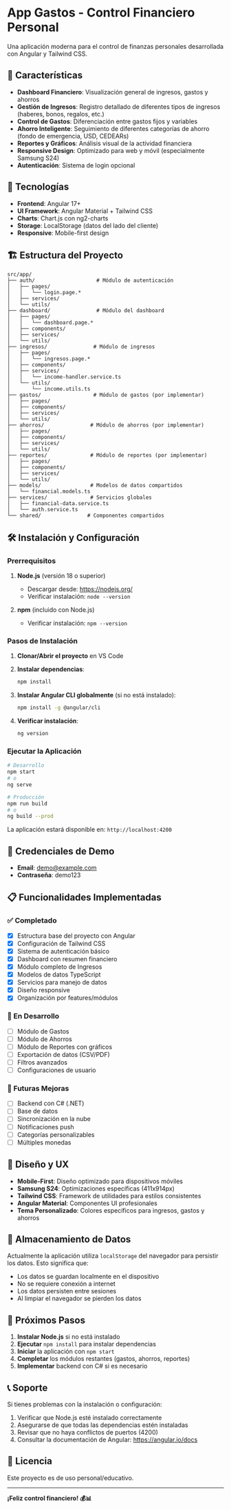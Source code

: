 # App Gastos - Control Financiero Personal

Una aplicación moderna para el control de finanzas personales desarrollada con Angular y Tailwind CSS.

## 🚀 Características

- **Dashboard Financiero**: Visualización general de ingresos, gastos y ahorros
- **Gestión de Ingresos**: Registro detallado de diferentes tipos de ingresos (haberes, bonos, regalos, etc.)
- **Control de Gastos**: Diferenciación entre gastos fijos y variables
- **Ahorro Inteligente**: Seguimiento de diferentes categorías de ahorro (fondo de emergencia, USD, CEDEARs)
- **Reportes y Gráficos**: Análisis visual de la actividad financiera
- **Responsive Design**: Optimizado para web y móvil (especialmente Samsung S24)
- **Autenticación**: Sistema de login opcional

## 📱 Tecnologías

- **Frontend**: Angular 17+
- **UI Framework**: Angular Material + Tailwind CSS
- **Charts**: Chart.js con ng2-charts
- **Storage**: LocalStorage (datos del lado del cliente)
- **Responsive**: Mobile-first design

## 🏗️ Estructura del Proyecto

```
src/app/
├── auth/                    # Módulo de autenticación
│   ├── pages/
│   │   └── login.page.*
│   ├── services/
│   └── utils/
├── dashboard/               # Módulo del dashboard
│   ├── pages/
│   │   └── dashboard.page.*
│   ├── components/
│   ├── services/
│   └── utils/
├── ingresos/               # Módulo de ingresos
│   ├── pages/
│   │   └── ingresos.page.*
│   ├── components/
│   ├── services/
│   │   └── income-handler.service.ts
│   └── utils/
│       └── income.utils.ts
├── gastos/                 # Módulo de gastos (por implementar)
│   ├── pages/
│   ├── components/
│   ├── services/
│   └── utils/
├── ahorros/               # Módulo de ahorros (por implementar)
│   ├── pages/
│   ├── components/
│   ├── services/
│   └── utils/
├── reportes/              # Módulo de reportes (por implementar)
│   ├── pages/
│   ├── components/
│   ├── services/
│   └── utils/
├── models/                # Modelos de datos compartidos
│   └── financial.models.ts
├── services/              # Servicios globales
│   ├── financial-data.service.ts
│   └── auth.service.ts
└── shared/               # Componentes compartidos
```

## 🛠️ Instalación y Configuración

### Prerrequisitos

1. **Node.js** (versión 18 o superior)
   - Descargar desde: https://nodejs.org/
   - Verificar instalación: `node --version`

2. **npm** (incluido con Node.js)
   - Verificar instalación: `npm --version`

### Pasos de Instalación

1. **Clonar/Abrir el proyecto** en VS Code

2. **Instalar dependencias**:
   ```bash
   npm install
   ```

3. **Instalar Angular CLI globalmente** (si no está instalado):
   ```bash
   npm install -g @angular/cli
   ```

4. **Verificar instalación**:
   ```bash
   ng version
   ```

### Ejecutar la Aplicación

```bash
# Desarrollo
npm start
# o
ng serve

# Producción
npm run build
# o
ng build --prod
```

La aplicación estará disponible en: `http://localhost:4200`

## 🔐 Credenciales de Demo

- **Email**: demo@example.com
- **Contraseña**: demo123

## 📋 Funcionalidades Implementadas

### ✅ Completado
- [x] Estructura base del proyecto con Angular
- [x] Configuración de Tailwind CSS
- [x] Sistema de autenticación básico
- [x] Dashboard con resumen financiero
- [x] Módulo completo de Ingresos
- [x] Modelos de datos TypeScript
- [x] Servicios para manejo de datos
- [x] Diseño responsive
- [x] Organización por features/módulos

### 🚧 En Desarrollo
- [ ] Módulo de Gastos
- [ ] Módulo de Ahorros
- [ ] Módulo de Reportes con gráficos
- [ ] Exportación de datos (CSV/PDF)
- [ ] Filtros avanzados
- [ ] Configuraciones de usuario

### 🔮 Futuras Mejoras
- [ ] Backend con C# (.NET)
- [ ] Base de datos
- [ ] Sincronización en la nube
- [ ] Notificaciones push
- [ ] Categorías personalizables
- [ ] Múltiples monedas

## 🎨 Diseño y UX

- **Mobile-First**: Diseño optimizado para dispositivos móviles
- **Samsung S24**: Optimizaciones específicas (411x914px)
- **Tailwind CSS**: Framework de utilidades para estilos consistentes
- **Angular Material**: Componentes UI profesionales
- **Tema Personalizado**: Colores específicos para ingresos, gastos y ahorros

## 💾 Almacenamiento de Datos

Actualmente la aplicación utiliza `localStorage` del navegador para persistir los datos. Esto significa que:

- Los datos se guardan localmente en el dispositivo
- No se requiere conexión a internet
- Los datos persisten entre sesiones
- Al limpiar el navegador se pierden los datos

## 🚀 Próximos Pasos

1. **Instalar Node.js** si no está instalado
2. **Ejecutar** `npm install` para instalar dependencias
3. **Iniciar** la aplicación con `npm start`
4. **Completar** los módulos restantes (gastos, ahorros, reportes)
5. **Implementar** backend con C# si es necesario

## 📞 Soporte

Si tienes problemas con la instalación o configuración:

1. Verificar que Node.js esté instalado correctamente
2. Asegurarse de que todas las dependencias estén instaladas
3. Revisar que no haya conflictos de puertos (4200)
4. Consultar la documentación de Angular: https://angular.io/docs

## 📄 Licencia

Este proyecto es de uso personal/educativo.

---

**¡Feliz control financiero! 💰📊**
